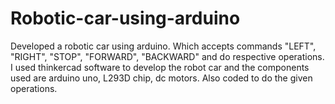 # Robotic-car-using-arduino
Developed a robotic car using arduino. Which accepts commands "LEFT", "RIGHT", "STOP", "FORWARD", "BACKWARD" and do respective operations.
 I used thinkercad software to develop the robot car and the components used are arduino uno, L293D chip, dc motors. Also coded to do the given operations.
